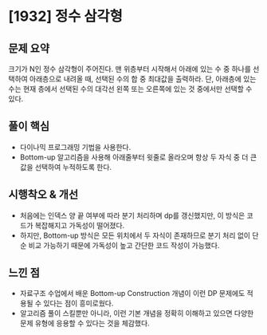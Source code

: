 # [1932] 정수 삼각형

## 문제 요약
크기가 N인 정수 삼각형이 주어진다. 맨 위층부터 시작해서 아래에 있는 수 중 하나를 선택하여 아래층으로 내려올 때, 선택된 수의 합 중 최대값을 출력하라. 단, 아래층에 있는 수는 현재 층에서 선택된 수의 대각선 왼쪽 또는 오른쪽에 있는 것 중에서만 선택할 수 있다.

## 풀이 핵심
- 다이나믹 프로그래밍 기법을 사용한다.
- Bottom-up 알고리즘을 사용해 아래줄부터 윗줄로 올라오며 항상 두 자식 중 더 큰 값을 선택하여 누적하도록 한다.

## 시행착오 & 개선
- 처음에는 인덱스 양 끝 여부에 따라 분기 처리하며 dp를 갱신했지만, 이 방식은 코드가 복잡해지고 가독성이 떨어졌다.
- 하지만, Bottom-up 방식은 모든 위치에서 두 자식이 존재하므로 분기 처리 없이 단순 비교 가능하기 때문에 가독성이 높고 간단한 코드 작성이 가능했다.

## 느낀 점
- 자료구조 수업에서 배운 Bottom-up Construction 개념이 이런 DP 문제에도 적용될 수 있다는 점이 흥미로웠다.
- 알고리즘 풀이 스킬뿐만 아니라, 이런 기본 개념을 정확히 이해하고 있으면 다양한 문제 유형에 응용할 수 있다는 것을 체감했다.